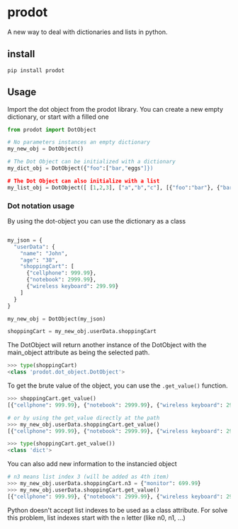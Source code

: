 # prodot

A new way to deal with dictionaries and lists in python.

## install
```
pip install prodot
```

## Usage

Import the dot object from the prodot library. You can create a new empty dictionary, or start with a filled one

```Python
from prodot import DotObject

# No parameters instances an empty dictionary
my_new_obj = DotObject() 

# The Dot Object can be initialized with a dictionary
my_dict_obj = DotObject({"foo":["bar,"eggs"]})

# The Dot Object can also initialize with a list
my_list_obj = DotObject([ [1,2,3], ["a","b","c"], [{"foo":"bar"}, {"bar":"eggs"}] ])

```

### Dot notation usage
By using the dot-object you can use the dictionary as a class
```Python

my_json = {
  "userData": {
    "name": "John",
    "age": "38",
    "shoppingCart": [
      {"cellphone": 999.99},
      {"notebook": 2999.99},
      {"wireless keyboard": 299.99}
    ]
  }
}

my_new_obj = DotObject(my_json)

shoppingCart = my_new_obj.userData.shoppingCart
```

The DotObject will return another instance of the DotObject with the main_object attribute as being the selected path.

```Python
>>> type(shoppingCart)
<class 'prodot.dot_object.DotObject'>
```

To get the brute value of the object, you can use the `.get_value()` function.

```Python
>>> shoppingCart.get_value()
[{"cellphone": 999.99}, {"notebook": 2999.99}, {"wireless keyboard": 299.99}]

# or by using the get_value directly at the path
>>> my_new_obj.userData.shoppingCart.get_value()
[{"cellphone": 999.99}, {"notebook": 2999.99}, {"wireless keyboard": 299.99}]

>>> type(shoppingCart.get_value())
<class 'dict'>
```

You can also add new information to the instancied object

```Python
# n3 means list index 3 (will be added as 4th item)
>>> my_new_obj.userData.shoppingCart.n3 = {"monitor": 699.99}
>>> my_new_obj.userData.shoppingCart.get_value()
[{"cellphone": 999.99}, {"notebook": 2999.99}, {"wireless keyboard": 299.99}, {"monitor": 699.99}]
```
Python doesn't accept list indexes to be used as a class attribute. For solve this problem, list indexes start with the `n` letter (like n0, n1, ...)

